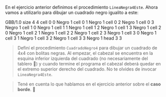 En el ejercicio anterior definimos el procedimiento `LineaNegra4Este`. Ahora vamos a utilizarlo para dibujar un cuadrado negro igualito a este:

<gs-board>
  GBB/1.0
    size 4 4
     cell 0 0 Negro 1
     cell 0 1 Negro 1
     cell 0 2 Negro 1
     cell 0 3 Negro 1
     cell 1 0 Negro 1
     cell 1 1 Negro 1
     cell 1 2 Negro 1
     cell 1 3 Negro 1
     cell 2 0 Negro 1
     cell 2 1 Negro 1
     cell 2 2 Negro 1
     cell 2 3 Negro 1
     cell 3 0 Negro 1
     cell 3 1 Negro 1
     cell 3 2 Negro 1
     cell 3 3 Negro 1
     head 3 3
</gs-board>

> Definí el procedimiento `CuadradoNegro4` para dibujar un cuadrado de 4x4 con bolitas negras. Al empezar, el cabezal se encuentra en la esquina inferior izquierda del cuadrado (no necesariamente del tablero :exploding_head:) y cuando termine el programa el cabezal deberá quedar en el extremo superior derecho del cuadrado. No te olvides de invocar `LineaNegra4Este`. 

> Tené en cuenta lo que hablamos en el ejercicio anterior sobre el **caso borde**. :eyes:
